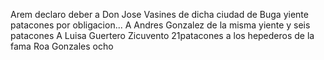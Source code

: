 Arem declaro deber a Don Jose Vasines de dicha ciudad de Buga yiente patacones por obligacion... A Andres Gonzalez de la misma yiente y seis patacones A Luisa Guertero Zicuvento 21patacones a los hepederos de la fama Roa Gonzales ocho